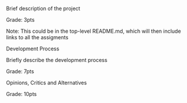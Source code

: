 Brief description of the project 

  Grade: 3pts
  
  Note: This could be in the top-level README.md, which will then include links to all the assigments

Development Process

  Briefly describe the development process
  
  Grade: 7pts
  
  Opinions, Critics and Alternatives 
  
  Grade: 10pts
